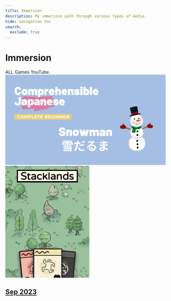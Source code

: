```yaml
---
title: Immersion
description: My immersion path through various types of media.
hide: navigation toc
search:
  exclude: true
---
```


# Immersion

<div class="filters">
  <span class="filter" data-filter="all">ALL</span>
  <span class="filter" data-filter="game">Games</span>
  <!-- <span class="filter" data-filter="tv">TV Shows</span> -->
  <span class="filter" data-filter="youtube">YouTube</span>
</div>

<div class="media-grid">

  <a class="media-item show media-item--completed" data-filter="youtube" href="https://cijapanese.com/snowman/" target="_blank">
    <i class="fa-regular fa-circle-check"></i>
    <img src="../images/immersion/youtube-cj-01-snowman.png" alt="Snowman" class="nopop">
  </a>
  
  <a class="media-item show" data-filter="game" href="https://store.steampowered.com/app/1948280/Stacklands/" target="_blank">
    <i class="fa-solid fa-spinner fa-spin"></i>
    <!-- <i class="fa-regular fa-circle-left"></i> -->
    <img src="../images/immersion/game-stacklands.jpg" alt="Stacklands" class="nopop">
  </a>

  <a class="media-item show media-item--date" data-filter="date" href="#september-2023">
    <h2 id="september-2023">Sep 2023</h2>
  </a>

</div>
